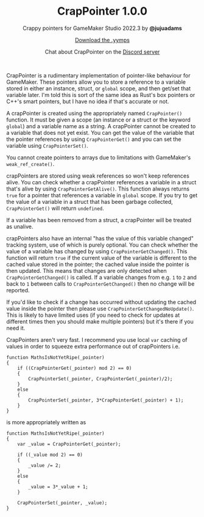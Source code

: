 <h1 align="center">CrapPointer 1.0.0</h1>

<p align="center">Crappy pointers for GameMaker Studio 2022.3 by <b>@jujuadams</b></p>

<p align="center"><a href="https://github.com/JujuAdams/CrapPointer/releases/">Download the .yymps</a></p>

<p align="center">Chat about CrapPointer on the <a href="https://discord.gg/8krYCqr">Discord server</a></p>

&nbsp;

CrapPointer is a rudimentary implementation of pointer-like behaviour for GameMaker. These pointers allow you to store a reference to a variable stored in either an instance, struct, or `global` scope, and then get/set that variable later. I'm told this is sort of the same idea as Rust's box pointers or C++'s smart pointers, but I have no idea if that's accurate or not.

A crapPointer is created using the appropriately named `CrapPointer()` function. It must be given a scope (an instance or a struct or the keyword `global`) and a variable name as a string. A crapPointer cannot be created to a variable that does not yet exist. You can get the value of the variable that the pointer references by using `CrapPointerGet()` and you can set the variable using `CrapPointerSet()`.

You cannot create pointers to arrays due to limitations with GameMaker's `weak_ref_create()`.

crapPointers are stored using weak references so won't keep references alive. You can check whether a crapPointer references a variable in a struct that's alive by using `CrapPointerGetAlive()`. This function always returns `true` for a pointer that references a variable in `global` scope. If you try to get the value of a variable in a struct that has been garbage collected, `CrapPointerGet()` will return `undefined`.

If a variable has been removed from a struct, a crapPointer will be treated as unalive.

crapPointers also have an internal "has the value of this variable changed" tracking system, use of which is purely optional. You can check whether the value of a variable has changed by using `CrapPointerGetChanged()`. This function will return `true` if the current value of the variable is different to the cached value stored in the pointer; the cached value inside the pointer is then updated. This means that changes are only detected when `CrapPointerGetChanged()` is called. If a variable changes from e.g. `1` to `2` and back to `1` between calls to `CrapPointerGetChanged()` then no change will be reported.

If you'd like to check if a change has occurred without updating the cached value inside the pointer then please use `CrapPointerGetChangedNoUpdate()`. This is likely to have limited uses (if you need to check for updates at different times then you should make multiple pointers) but it's there if you need it.

CrapPointers aren't very fast. I recommend you use local `var` caching of values in order to squeeze extra performance out of crapPointers i.e.

```gml
function MathsIsNotYetRipe(_pointer)
{
    if ((CrapPointerGet(_pointer) mod 2) == 0)
    {
        CrapPointerSet(_pointer, CrapPointerGet(_pointer)/2);
    }
    else
    {
        CrapPointerSet(_pointer, 3*CrapPointerGet(_pointer) + 1);
    }
}
```
is more appropriately written as
```gml
function MathsIsNotYetRipe(_pointer)
{
    var _value = CrapPointerGet(_pointer);
    
    if ((_value mod 2) == 0)
    {
        _value /= 2;
    }
    else
    {
        _value = 3*_value + 1;
    }
    
    CrapPointerSet(_pointer, _value);
}
```
